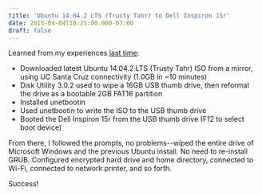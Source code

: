 ```yaml
---
title: 'Ubuntu 14.04.2 LTS (Trusty Tahr) to Dell Inspiron 15r'
date: 2015-04-04T10:25:00.000-07:00
draft: false
---
```


Learned from my experiences [last time](http://iokevins.blogspot.com/2013/01/installing-ubuntu-to-dell-inspiron-15r.html):  
  

*   Downloaded latest Ubuntu 14.04.2 LTS (Trusty Tahr) ISO from a mirror, using UC Santa Cruz connectivity (1.0GB in ~10 minutes)
*   Disk Utility 3.0.2 used to wipe a 16GB USB thumb drive, then reformat the drive as a bootable 2GB FAT16 partition
*   Installed unetbootin
*   Used unetbootin to write the ISO to the USB thumb drive
*   Booted the Dell Inspiron 15r from the USB thumb drive (F12 to select boot device)

From there, I followed the prompts, no problems--wiped the entire drive of Microsoft Windows and the previous Ubuntu install. No need to re-install GRUB. Configured encrypted hard drive and home directory, connected to Wi-Fi, connected to network printer, and so forth.

  

Success!